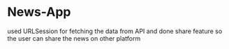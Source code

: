 # News-App
used URLSession for fetching the data from API and done share feature so the user can share the news on other platform
